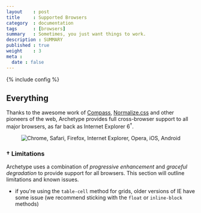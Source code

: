 ```yaml
---
layout    : post
title     : Supported Browsers
category  : documentation
tags      : [browsers]
summary   : Sometimes, you just want things to work.
description : SUMMARY
published : true
weight    : 3
meta :
  date : false
---
```

{% include config %}

## Everything

Thanks to the awesome work of [Compass](http://compass-style.org), [Normalize.css](http://git.io/normalize) and other pioneers of the web, Archetype provides full cross-browser support to all major browsers, as far back as Internet Explorer 6<sup>†</sup>.

<p style="text-align: center;"><img src="{{ ASSET_PATH }}/images/logos/browsers.png{{ CACHE_BURST }}" alt="Chrome, Safari, Firefox, Internet Explorer, Opera, iOS, Android" /></p>

### † Limitations

Archetype uses a combination of _progressive enhancement_ and _graceful degradation_ to provide support for all browsers. This section will outline limitations and known issues.

- if you're using the `table-cell` method for grids, older versions of IE have some issue (we recommend sticking with the `float` or `inline-block` methods)
